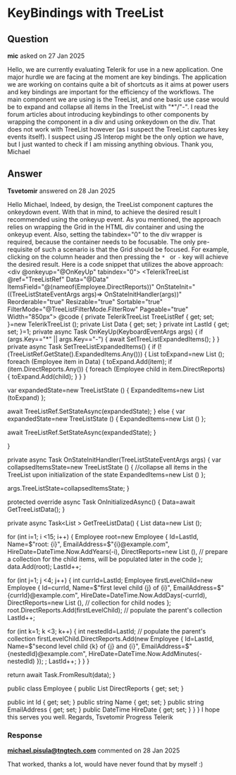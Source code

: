 # KeyBindings with TreeList

## Question

**mic** asked on 27 Jan 2025

Hello, we are currently evaluating Telerik for use in a new application. One major hurdle we are facing at the moment are key bindings. The application we are working on contains quite a bit of shortcuts as it aims at power users and key bindings are important for the efficiency of the workflows. The main component we are using is the TreeList, and one basic use case would be to expand and collapse all items in the TreeList with "*"/"-". I read the forum articles about introducing keybindings to other components by wrapping the component in a div and using onkeydown on the div. That does not work with TreeList however (as I suspect the TreeList captures key events itself). I suspect using JS Interop might be the only option we have, but I just wanted to check if I am missing anything obvious. Thank you, Michael

## Answer

**Tsvetomir** answered on 28 Jan 2025

Hello Michael, Indeed, by design, the TreeList component captures the onkeydown event. With that in mind, to achieve the desired result I recommended using the onkeyup event. As you mentioned, the approach relies on wrapping the Grid in the HTML div container and using the onkeyup event. Also, setting the tabindex="0" to the div wrapper is required, because the container needs to be focusable. The only pre-requisite of such a scenario is that the Grid should be focused. For example, clicking on the column header and then pressing the `* ` or ` - ` key will achieve the desired result. Here is a code snippet that utilizes the above approach: <div @onkeyup="@OnKeyUp" tabindex="0"> <TelerikTreeList @ref="TreeListRef" Data="@Data" ItemsField="@(nameof(Employee.DirectReports))" OnStateInit="((TreeListStateEventArgs<Employee> args)=> OnStateInitHandler(args))" Reorderable="true" Resizable="true" Sortable="true" FilterMode="@TreeListFilterMode.FilterRow" Pageable="true" Width="850px"> <TreeListColumns> <TreeListColumn Field="@nameof(Employee.Name)" Expandable="true" Width="320px" /> <TreeListColumn Field="@nameof(Employee.EmailAddress)" Width="220px" /> <TreeListColumn Field="@nameof(Employee.HireDate)" Width="220px" /> </TreeListColumns> </TelerikTreeList> </div> @code {
private TelerikTreeList <Employee> TreeListRef { get; set; }=new TelerikTreeList <Employee> ();
private List <Employee> Data { get; set; }
private int LastId { get; set; }=1; private async Task OnKeyUp(KeyboardEventArgs args)
{
if (args.Key=="*" || args.Key=="-")
{
await SetTreeListExpandedItems();
}
} private async Task SetTreeListExpandedItems()
{
if (!(TreeListRef.GetState().ExpandedItems.Any()))
{
List <Employee> toExpand=new List <Employee> ();
foreach (Employee item in Data)
{
toExpand.Add(item);
if (item.DirectReports.Any())
{
foreach (Employee child in item.DirectReports)
{
toExpand.Add(child);
}
}
}

var expandedState=new TreeListState <Employee> ()
{
ExpandedItems=new List <Employee> (toExpand)
};

await TreeListRef.SetStateAsync(expandedState);
}
else
{
var expandedState=new TreeListState <Employee> ()
{
ExpandedItems=new List <Employee> ()
};

await TreeListRef.SetStateAsync(expandedState);
}

}

private async Task OnStateInitHandler(TreeListStateEventArgs <Employee> args)
{
var collapsedItemsState=new TreeListState <Employee> ()
{
//collapse all items in the TreeList upon initialization of the state
ExpandedItems=new List <Employee> ()
};

args.TreeListState=collapsedItemsState;
}

protected override async Task OnInitializedAsync()
{
Data=await GetTreeListData();
}

private async Task<List <Employee>> GetTreeListData()
{
List <Employee> data=new List <Employee> ();

for (int i=1; i <15; i++)
{
Employee root=new Employee
{
Id=LastId,
Name=$"root: {i}",
EmailAddress=$"{i}@example.com",
HireDate=DateTime.Now.AddYears(-i),
DirectReports=new List <Employee> (), // prepare a collection for the child items, will be populated later in the code
};
data.Add(root);
LastId++;

for (int j=1; j <4; j++)
{
int currId=LastId;
Employee firstLevelChild=new Employee
{
Id=currId,
Name=$"first level child {j} of {i}",
EmailAddress=$"{currId}@example.com",
HireDate=DateTime.Now.AddDays(-currId),
DirectReports=new List <Employee> (), // collection for child nodes
};
root.DirectReports.Add(firstLevelChild); // populate the parent's collection
LastId++;

for (int k=1; k <3; k++)
{
int nestedId=LastId;
// populate the parent's collection
firstLevelChild.DirectReports.Add(new Employee
{
Id=LastId,
Name=$"second level child {k} of {j} and {i}",
EmailAddress=$"{nestedId}@example.com",
HireDate=DateTime.Now.AddMinutes(-nestedId)
}); ;
LastId++;
}
}
}

return await Task.FromResult(data);
}

public class Employee
{
public List <Employee> DirectReports { get; set; }

public int Id { get; set; }
public string Name { get; set; }
public string EmailAddress { get; set; }
public DateTime HireDate { get; set; }
}
} I hope this serves you well. Regards, Tsvetomir Progress Telerik

### Response

**michael.pisula@tngtech.com** commented on 28 Jan 2025

That worked, thanks a lot, would have never found that by myself :)
